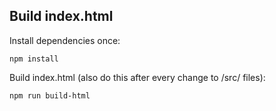 ## Build index.html
Install dependencies once:

```
npm install
```
Build index.html (also do this after every change to /src/ files):
```
npm run build-html
```
